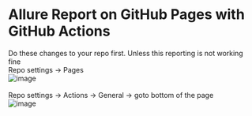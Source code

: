 # Allure Report on GitHub Pages with GitHub Actions

Do these changes to your repo first. Unless this reporting is not working fine <br> 
Repo settings -> Pages
<br>
![image](https://github.com/cozyloon/allure-testng/assets/38062287/8f88aa69-a2fa-48e8-bd4e-bad6ebe55de6)  
<br> 
Repo settings -> Actions -> General -> goto bottom of the page<br> 
![image](https://github.com/cozyloon/allure-testng/assets/38062287/e17ac514-7b95-4313-8ce2-9a9062bfa812)
